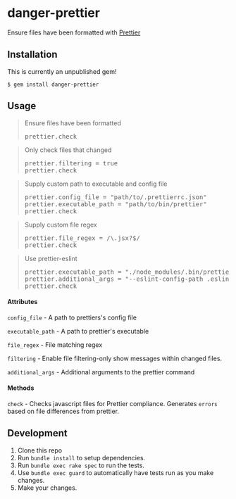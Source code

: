 # danger-prettier

Ensure files have been formatted with [Prettier](https://prettier.io/)

## Installation

This is currently an unpublished gem!

    $ gem install danger-prettier

## Usage

<blockquote>Ensure files have been formatted
  <pre>
prettier.check</pre>
</blockquote>

<blockquote>Only check files that changed
  <pre>
prettier.filtering = true
prettier.check</pre>
</blockquote>

<blockquote>Supply custom path to executable and config file
  <pre>
prettier.config_file = "path/to/.prettierrc.json"
prettier.executable_path = "path/to/bin/prettier"
prettier.check</pre>
</blockquote>

<blockquote>Supply custom file regex
  <pre>
prettier.file_regex = /\.jsx?$/
prettier.check</pre>
</blockquote>

<blockquote>Use prettier-eslint
  <pre>
prettier.executable_path = "./node_modules/.bin/prettier-eslint"
prettier.additional_args = "--eslint-config-path .eslintrc --prettier-last"
prettier.check</pre>
</blockquote>

#### Attributes

`config_file` - A path to prettiers's config file

`executable_path` - A path to prettier's executable

`file_regex` - File matching regex

`filtering` - Enable file filtering-only show messages within changed files.

`additional_args` - Additional arguments to the prettier command

#### Methods

`check` - Checks javascript files for Prettier compliance.
Generates `errors` based on file differences from prettier.

## Development

1. Clone this repo
2. Run `bundle install` to setup dependencies.
3. Run `bundle exec rake spec` to run the tests.
4. Use `bundle exec guard` to automatically have tests run as you make changes.
5. Make your changes.

